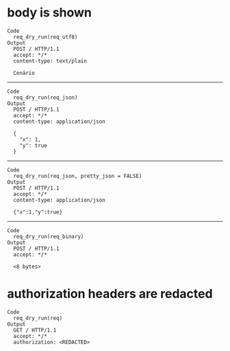 # body is shown

    Code
      req_dry_run(req_utf8)
    Output
      POST / HTTP/1.1
      accept: */*
      content-type: text/plain
      
      Cenário

---

    Code
      req_dry_run(req_json)
    Output
      POST / HTTP/1.1
      accept: */*
      content-type: application/json
      
      {
        "x": 1,
        "y": true
      }

---

    Code
      req_dry_run(req_json, pretty_json = FALSE)
    Output
      POST / HTTP/1.1
      accept: */*
      content-type: application/json
      
      {"x":1,"y":true}

---

    Code
      req_dry_run(req_binary)
    Output
      POST / HTTP/1.1
      accept: */*
      
      <8 bytes>

# authorization headers are redacted

    Code
      req_dry_run(req)
    Output
      GET / HTTP/1.1
      accept: */*
      authorization: <REDACTED>
      

